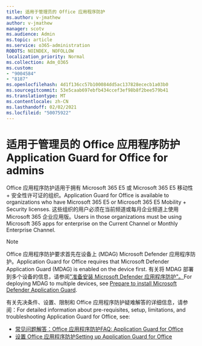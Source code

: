 ```yaml
---
title: 适用于管理员的 Office 应用程序防护
ms.author: v-jmathew
author: v-jmathew
manager: scotv
ms.audience: Admin
ms.topic: article
ms.service: o365-administration
ROBOTS: NOINDEX, NOFOLLOW
localization_priority: Normal
ms.collection: Adm_O365
ms.custom:
- "9004584"
- "8187"
ms.openlocfilehash: 4d1f136cc57b100084dd5ac137828ececb1a03b0
ms.sourcegitcommit: 53e5caab697ebfb434ccef3ef98b8f2bee579b41
ms.translationtype: MT
ms.contentlocale: zh-CN
ms.lasthandoff: 02/02/2021
ms.locfileid: "50075922"
---
```

# <a name="application-guard-for-office-for-admins"></a><span data-ttu-id="79f7c-102">适用于管理员的 Office 应用程序防护</span><span class="sxs-lookup"><span data-stu-id="79f7c-102">Application Guard for Office for admins</span></span>

<span data-ttu-id="79f7c-103">Office 应用程序防护适用于拥有 Microsoft 365 E5 或 Microsoft 365 E5 移动性 + 安全性许可证的组织。</span><span class="sxs-lookup"><span data-stu-id="79f7c-103">Application Guard for Office is available to organizations who have Microsoft 365 E5 or Microsoft 365 E5 Mobility + Security licenses.</span></span> <span data-ttu-id="79f7c-104">这些组织的用户必须在当前频道或每月企业频道上使用 Microsoft 365 企业应用版。</span><span class="sxs-lookup"><span data-stu-id="79f7c-104">Users in those organizations must be using Microsoft 365 apps for enterprise on the Current Channel or Monthly Enterprise Channel.</span></span>

> [!NOTE]
> <span data-ttu-id="79f7c-105">Office 应用程序防护要求首先在设备上 (MDAG) Microsoft Defender 应用程序防护。</span><span class="sxs-lookup"><span data-stu-id="79f7c-105">Application Guard for Office requires that Microsoft Defender Application Guard (MDAG) is enabled on the device first.</span></span> <span data-ttu-id="79f7c-106">有关将 MDAG 部署到多个设备的信息，请参阅["准备安装 Microsoft Defender 应用程序防护"。](https://docs.microsoft.com/windows/security/threat-protection/microsoft-defender-application-guard/install-md-app-guard)</span><span class="sxs-lookup"><span data-stu-id="79f7c-106">For deploying MDAG to multiple devices, see [Prepare to install Microsoft Defender Application Guard](https://docs.microsoft.com/windows/security/threat-protection/microsoft-defender-application-guard/install-md-app-guard).</span></span>

<span data-ttu-id="79f7c-107">有关先决条件、设置、限制和 Office 应用程序防护疑难解答的详细信息，请参阅：</span><span class="sxs-lookup"><span data-stu-id="79f7c-107">For detailed information about pre-requisites, setup, limitations, and troubleshooting Application Guard for Office, see:</span></span>

- [<span data-ttu-id="79f7c-108">常见问题解答：Office 应用程序防护</span><span class="sxs-lookup"><span data-stu-id="79f7c-108">FAQ: Application Guard for Office</span></span>](https://support.microsoft.com/office/application-guard-for-office-9e0fb9c2-ffad-43bf-8ba3-78f785fdba46)
- [<span data-ttu-id="79f7c-109">设置 Office 应用程序防护</span><span class="sxs-lookup"><span data-stu-id="79f7c-109">Setting up Application Guard for Office</span></span>](https://docs.microsoft.com/microsoft-365/security/office-365-security/install-app-guard)
